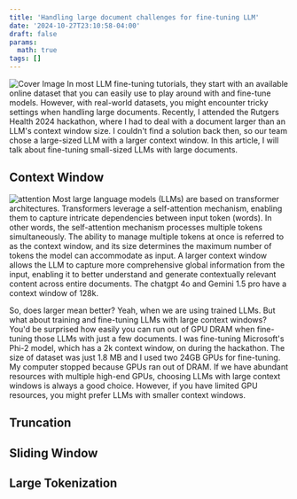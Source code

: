```yaml
---
title: 'Handling large document challenges for fine-tuning LLM'
date: '2024-10-27T23:10:58-04:00'
draft: false
params:
  math: true
tags: []
---
```


![Cover Image](/images/2024-10-27_LLM/cover.png)
In most LLM fine-tuning tutorials, they start with an available online dataset that you can easily use to play around with and fine-tune models. However, with real-world datasets, you might encounter tricky settings when handling large documents. Recently, I attended the Rutgers Health 2024 hackathon, where I had to deal with a document larger than an LLM's context window size. I couldn't find a solution back then, so our team chose a large-sized LLM with a larger context window. In this article, I will talk about fine-tuning small-sized LLMs with large documents.

## Context Window
![attention](/images/2024-10-27_LLM/attention.png)
Most large language models (LLMs) are based on transformer architectures. Transformers leverage a self-attention mechanism, enabling them to capture intricate dependencies between input token (words). In other words, the self-attention mechanism processes multiple tokens simultaneously. The ability to manage multiple tokens at once is referred to as the context window, and its size determines the maximum number of tokens the model can accommodate as input. A larger context window allows the LLM to capture more comprehensive global information from the input, enabling it to better understand and generate contextually relevant content across entire documents. The chatgpt 4o and Gemini 1.5 pro have a context window of 128k. 

So, does larger mean better? Yeah, when we are using trained LLMs. But what about training and fine-tuning LLMs with large context windows? You'd be surprised how easily you can run out of GPU DRAM when fine-tuning those LLMs with just a few documents. I was fine-tuning Microsoft's Phi-2 model, which has a 2k context window, on during the hackathon. The size of dataset was just 1.8 MB and I used two 24GB GPUs for fine-tuning. My computer stopped because GPUs ran out of DRAM. If we have abundant resources with multiple high-end GPUs, choosing LLMs with large context windows is always a good choice. However, if you have limited GPU resources, you might prefer LLMs with smaller context windows.


## Truncation

## Sliding Window

## Large Tokenization

